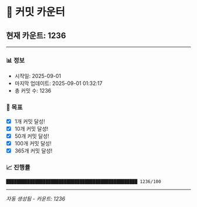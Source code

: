 # 🔢 커밋 카운터

## 현재 카운트: 1236

---

### 📊 정보
- 시작일: 2025-09-01
- 마지막 업데이트: 2025-09-01 01:32:17
- 총 커밋 수: 1236

### 🎯 목표
- [x] 1개 커밋 달성!
- [x] 10개 커밋 달성!
- [x] 50개 커밋 달성!
- [x] 100개 커밋 달성!
- [x] 365개 커밋 달성!

### 📈 진행률
```
██████████████████████████████████████████████████ 1236/100
```

---
*자동 생성됨 - 카운트: 1236*
